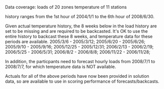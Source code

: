 
Data coverage:
loads of 20 zones
temperature of 11 stations

history ranges from the 1st hour of 2004/1/1 to the 6th hour of 2008/6/30.


Given actual temperature history, the 8 weeks below in the load history are set to be missing and are required to be backcasted.
It's OK to use the entire history to backcast these 8 weeks, and temperature data for these periods are available.
2005/3/6 - 2005/3/12;
2005/6/20 - 2005/6/26;
2005/9/10 - 2005/9/16;
2005/12/25 - 2005/12/31;
2006/2/13 - 2006/2/19;
2006/5/25 - 2006/5/31;
2006/8/2 - 2006/8/8;
2006/11/22 - 2006/11/28;

In addition, the particpants need to forecast hourly loads from 2008/7/1 to 2008/7/7, for which temperature data is NOT available.

Actuals for all of the above periods have now been provided in solution data, so are available to use in scoring performance of forecasts/backcasts.
